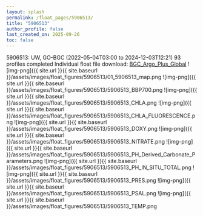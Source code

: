 ```yaml
---
layout: splash
permalink: /float_pages/5906513/
title: "5906513"
author_profile: false
last_created_on: 2025-09-26
toc: false
---
```

 
5906513: UW, GO-BGC (2022-05-04T03:00 to 2024-12-03T12:21)
93 profiles completed
Individual float file download: [BGC_Argo_Plus_Global](https://ftp.soest.hawaii.edu/bgc_argo_plus/Individual_Floats/outliers_removed/5906513_Sprof_processed.nc)
![img-png]({{ site.url }}{{ site.baseurl }}/assets/images/float_figures/5906513/01_5906513_map.png
![img-png]({{ site.url }}{{ site.baseurl }}/assets/images/float_figures/5906513/5906513_BBP700.png
![img-png]({{ site.url }}{{ site.baseurl }}/assets/images/float_figures/5906513/5906513_CHLA.png
![img-png]({{ site.url }}{{ site.baseurl }}/assets/images/float_figures/5906513/5906513_CHLA_FLUORESCENCE.png
![img-png]({{ site.url }}{{ site.baseurl }}/assets/images/float_figures/5906513/5906513_DOXY.png
![img-png]({{ site.url }}{{ site.baseurl }}/assets/images/float_figures/5906513/5906513_NITRATE.png
![img-png]({{ site.url }}{{ site.baseurl }}/assets/images/float_figures/5906513/5906513_PH_Derived_Carbonate_Parameters.png
![img-png]({{ site.url }}{{ site.baseurl }}/assets/images/float_figures/5906513/5906513_PH_IN_SITU_TOTAL.png
![img-png]({{ site.url }}{{ site.baseurl }}/assets/images/float_figures/5906513/5906513_PRES.png
![img-png]({{ site.url }}{{ site.baseurl }}/assets/images/float_figures/5906513/5906513_PSAL.png
![img-png]({{ site.url }}{{ site.baseurl }}/assets/images/float_figures/5906513/5906513_TEMP.png
